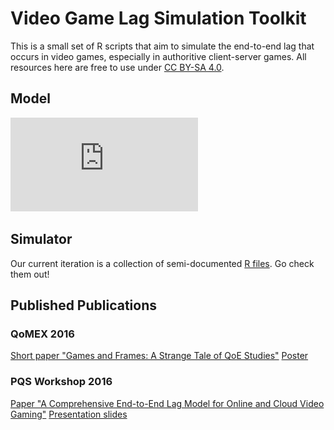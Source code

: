 # Video Game Lag Simulation Toolkit

This is a small set of R scripts that aim to simulate the end-to-end lag that occurs in video games, especially in authoritive client-server games. All resources here are free to use under [CC BY-SA 4.0](https://creativecommons.org/licenses/by-sa/4.0/).


## Model

![sim model](https://github.com/mas-ude/onlinegame-lag-sim/raw/master/models/e2e-lag-model.pdf "Game Simulation Model")


## Simulator

Our current iteration is a collection of semi-documented [R files](https://github.com/mas-ude/onlinegame-lag-sim/tree/master/simulation/R). Go check them out!


## Published Publications

### QoMEX 2016

[Short paper "Games and Frames: A Strange Tale of QoE Studies"](https://github.com/mas-ude/onlinegame-lag-sim/blob/master/publications/qomex/qomex-2016-short-paper.pdf)
[Poster](https://github.com/mas-ude/onlinegame-lag-sim/blob/master/publications/qomex/poster/poster-A1.pdf)

### PQS Workshop 2016

[Paper "A Comprehensive End-to-End Lag Model for Online and Cloud Video Gaming"]()
[Presentation slides](https://github.com/mas-ude/onlinegame-lag-sim/blob/master/publications/pqs/presentation/presentation.pdf)